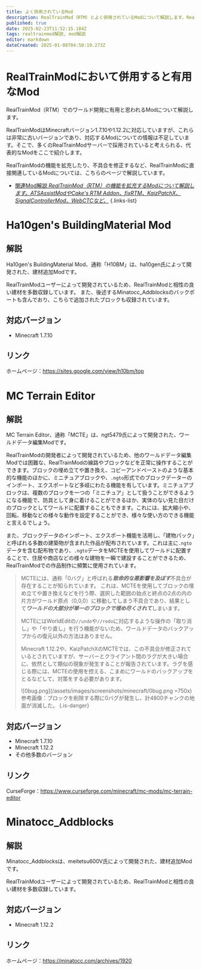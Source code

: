 ```yaml
---
title: よく併用されているMod
description: RealTrainMod（RTM）とよく併用されているModについて解説します。RealTrainModでのワールド開発に便利なModを紹介。Ha10gen's Building Material Mod、MCTE、Minatocc_Addblocksなど
published: true
date: 2025-02-23T11:52:15.184Z
tags: realtrainmod解説, mod解説
editor: markdown
dateCreated: 2025-01-08T04:50:19.273Z
---
```


# RealTrainModにおいて併用すると有用なMod
RealTrainMod（RTM）でのワールド開発に有用と思われるModについて解説します。

RealTrainModはMinecraftバージョン1.7.10や1.12.2に対応していますが、これらは非常に古いバージョンであり、対応するModについての情報は不足しています。そこで、多くのRealTrainModサーバーで採用されていると考えられる、代表的なModをここで紹介します。

RealTrainModの機能を拡充したり、不具合を修正するなど、RealTrainModに直接関連しているModについては、こちらのページで解説しています。
- [関連Mod解説 *RealTrainMod（RTM）の機能を拡充するModについて解説します。ATSAssistModやCake's RTM Addon、fixRTM、KaizPatchX、SignalControllerMod、WebCTCなど、*](/ja/mod-usage)
{.links-list}

# Ha10gen's BuildingMaterial Mod

## 解説
Ha10gen's BuildingMaterial Mod、通称「H10BM」は、ha10gen氏によって開発された、建材追加Modです。

RealTrainModユーザーによって開発されているため、RealTrainModと相性の良い建材を多数収録しています。
また、後述するMinatocc_Addblocksのバックポートも含んでおり、こちらで追加されたブロックも収録されています。

## 対応バージョン
* Minecraft 1.7.10

## リンク
ホームページ：<a href="https://sites.google.com/view/h10bm/top" target="_blank">https://sites.google.com/view/h10bm/top</a>

# MC Terrain Editor

## 解説
MC Terrain Editor、通称「MCTE」は、ngt5479氏によって開発された、ワールドデータ編集Modです。

RealTrainModの開発者によって開発されているため、他のワールドデータ編集Modでは困難な、RealTrainModの線路やブロックなどを正常に操作することができます。ブロックの埋め立てや置き換え、コピーアンドペーストのような基本的な機能のほかに、ミニチュアブロックや、`.ngto`形式でのブロックデーターのインポート、エクスポートなど多岐にわたる機能を有しています。ミニチュアブロックは、複数のブロックを一つの「ミニチュア」として扱うことができるようになる機能で、防具として身に着けることができるほか、実体のない見た目だけのブロックとしてワールドに配置することもできます。これには、拡大縮小や、回転、移動などの様々な動作を設定することができ、様々な使い方のできる機能と言えるでしょう。

また、ブロックデータのインポート、エクスポート機能を活用し、「建物パック」と呼ばれる多数の建築物が含まれた作品が配布されています。これは主に`.ngto`データを含む配布物であり、`.ngto`データをMCTEを使用してワールドに配置することで、住居や商店などの様々な建物を一瞬で建設することができるため、RealTrainModでの作品制作に頻繁に使用されています。

> MCTEには、通称「0バグ」と呼ばれる***致命的な悪影響を及ぼす***不具合が存在することが知られています。
> これは、MCTEを使用してブロックの埋め立てや置き換えなどを行う際、選択した範囲の始点と終点の2点の内の片方がワールド原点（0,0,0）に移動してしまう不具合であり、結果として***ワールドの大部分が単一のブロックで埋め尽くされて***しまいます。
> 
> MCTEにはWorldEditの`//undo`や`//redo`に対応するような操作の「取り消し」や「やり直し」を行う機能がないため、ワールドデータのバックアップからの復元以外の方法はありません。
> 
> Minecraft 1.12.2や、KaizPatchXのMCTEでは、この不具合が修正されているとされていますが、サーバーとクライアント間のラグが大きい場合に、依然として類似の現象が発生することが報告されています。ラグを感じる際には、MCTEの使用を控える、こまめにワールドのバックアップをとるなどして、対策をする必要があります。
> 
> ![0bug.png](/assets/images/screenshots/minecraft/0bug.png =750x)
> 参考画像：ブロックを削除する際に0バグが発生し、計4800チャンクの地面が消滅した。
{.is-danger}

## 対応バージョン
* Minecraft 1.7.10
* Minecraft 1.12.2
* その他多数のバージョン

## リンク
CurseForge：<a href="https://www.curseforge.com/minecraft/mc-mods/mc-terrain-editor" target="_blank">https://www.curseforge.com/minecraft/mc-mods/mc-terrain-editor</a>

# Minatocc_Addblocks

## 解説
Minatocc_Addblocksは、meitetsu600V氏によって開発された、建材追加Modです。

RealTrainModユーザーによって開発されているため、RealTrainModと相性の良い建材を多数収録しています。

## 対応バージョン
* Minecraft 1.12.2

## リンク
ホームページ：<a href="https://minatocc.com/archives/1920" target="_blank">https://minatocc.com/archives/1920</a>